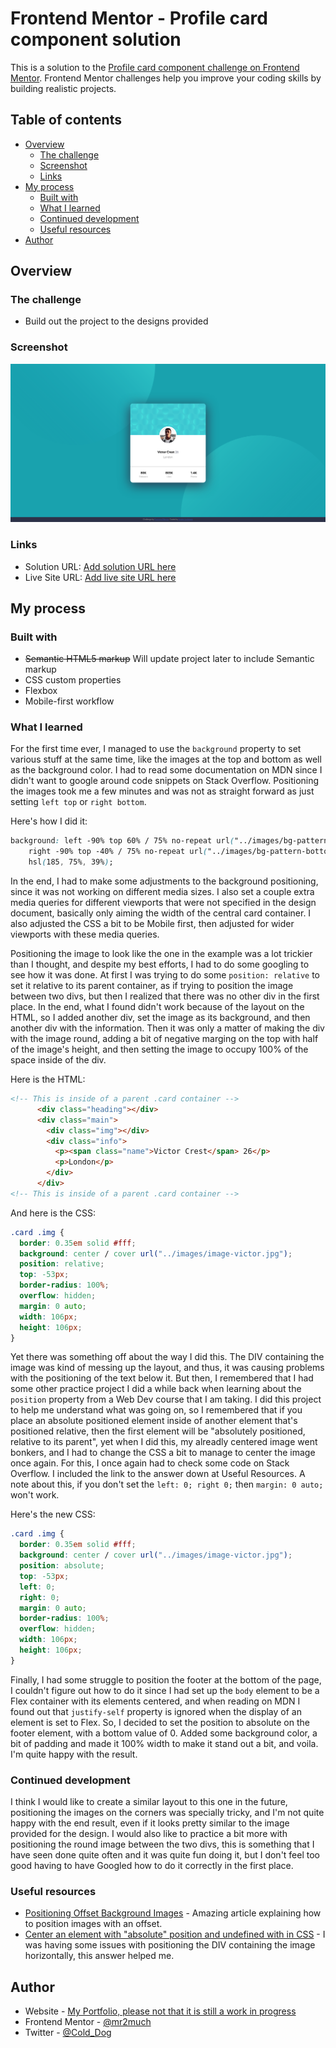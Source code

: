 # Frontend Mentor - Profile card component solution

This is a solution to the [Profile card component challenge on Frontend Mentor](https://www.frontendmentor.io/challenges/profile-card-component-cfArpWshJ). Frontend Mentor challenges help you improve your coding skills by building realistic projects. 

## Table of contents

- [Overview](#overview)
  - [The challenge](#the-challenge)
  - [Screenshot](#screenshot)
  - [Links](#links)
- [My process](#my-process)
  - [Built with](#built-with)
  - [What I learned](#what-i-learned)
  - [Continued development](#continued-development)
  - [Useful resources](#useful-resources)
- [Author](#author)

## Overview

### The challenge

- Build out the project to the designs provided

### Screenshot

![](./screenshot.png)

### Links

- Solution URL: [Add solution URL here](https://your-solution-url.com)
- Live Site URL: [Add live site URL here](https://your-live-site-url.com)

## My process

### Built with

- ~~Semantic HTML5 markup~~ Will update project later to include Semantic markup
- CSS custom properties
- Flexbox
- Mobile-first workflow

### What I learned

For the first time ever, I managed to use the ``background`` property to set various stuff at the same time, like the images at the top and bottom as well as the background color. I had to read some documentation on MDN since I didn't want to google around code snippets on Stack Overflow. Positioning the images took me a few minutes and was not as straight forward as just setting ``left top`` or ``right bottom``.

Here's how I did it:

```css
background: left -90% top 60% / 75% no-repeat url("../images/bg-pattern-top.svg"),
    right -90% top -40% / 75% no-repeat url("../images/bg-pattern-bottom.svg"),
    hsl(185, 75%, 39%);
```

In the end, I had to make some adjustments to the background positioning, since it was not working on different media sizes. I also set a couple extra media queries for different viewports that were not specified in the design document, basically only aiming the width of the central card container. I also adjusted the CSS a bit to be Mobile first, then adjusted for wider viewports with these media queries.

Positioning the image to look like the one in the example was a lot trickier than I thought, and despite my best efforts, I had to do some googling to see how it was done. At first I was trying to do some ``position: relative`` to set it relative to its parent container, as if trying to position the image between two divs, but then I realized that there was no other div in the first place. In the end, what I found didn't work because of the layout on the HTML, so I added another div, set the image as its background, and then another div with the information. Then it was only a matter of making the div with the image round, adding a bit of negative marging on the top with half of the image's height, and then setting the image to occupy 100% of the space inside of the div. 

Here is the HTML:

```html
<!-- This is inside of a parent .card container -->
      <div class="heading"></div>
      <div class="main">
        <div class="img"></div>
        <div class="info">
          <p><span class="name">Victor Crest</span> 26</p>
          <p>London</p>
        </div>
      </div>
<!-- This is inside of a parent .card container -->
```

And here is the CSS:

```css
.card .img {
  border: 0.35em solid #fff;
  background: center / cover url("../images/image-victor.jpg");
  position: relative;
  top: -53px;
  border-radius: 100%;
  overflow: hidden;
  margin: 0 auto;
  width: 106px;
  height: 106px;
}
```

Yet there was something off about the way I did this. The DIV containing the image was kind of messing up the layout, and thus, it was causing problems with the positioning of the text below it. But then, I remembered that I had some other practice project I did a while back when learning about the ``position`` property from a Web Dev course that I am taking. I did this project to help me understand what was going on, so I remembered that if you place an absolute positioned element inside of another element that's positioned relative, then the first element will be "absolutely positioned, relative to its parent", yet when I did this, my alreadly centered image went bonkers, and I had to change the CSS a bit to manage to center the image once again. For this, I once again had to check some code on Stack Overflow. I included the link to the answer down at Useful Resources. A note about this, if you don't set the ``left: 0; right 0;`` then ``margin: 0 auto;`` won't work.

Here's the new CSS:

```css
.card .img {
  border: 0.35em solid #fff;
  background: center / cover url("../images/image-victor.jpg");
  position: absolute;
  top: -53px;
  left: 0;
  right: 0;
  margin: 0 auto;
  border-radius: 100%;
  overflow: hidden;
  width: 106px;
  height: 106px;
}
```

Finally, I had some struggle to position the footer at the bottom of the page, I couldn't figure out how to do it since I had set up the ``body`` element to be a Flex container with its elements centered, and when reading on MDN I found out that ``justify-self`` property is ignored when the display of an element is set to Flex. So, I decided to set the position to absolute on the footer element, with a bottom value of 0. Added some background color, a bit of padding and made it 100% width to make it stand out a bit, and voila. I'm quite happy with the result.

### Continued development

I think I would like to create a similar layout to this one in the future, positioning the images on the corners was specially tricky, and I'm not quite happy with the end result, even if it looks pretty similar to the image provided for the design. I would also like to practice a bit more with positioning the round image between the two divs, this is something that I have seen done quite often and it was quite fun doing it, but I don't feel too good having to have Googled how to do it correctly in the first place.

### Useful resources

- [Positioning Offset Background Images](https://css-tricks.com/positioning-offset-background-images/) - Amazing article explaining how to position images with an offset.
- [Center an element with "absolute" position and undefined with in CSS](https://stackoverflow.com/questions/1776915/center-an-element-with-absolute-position-and-undefined-width-in-css) - I was having some issues with positioning the DIV containing the image horizontally, this answer helped me.

## Author

- Website - [My Portfolio, please not that it is still a work in progress](https://mr2much.github.io/webdev/)
- Frontend Mentor - [@mr2much](https://www.frontendmentor.io/profile/mr2much)
- Twitter - [@Cold_Dog](https://twitter.com/Cold_Dog)
